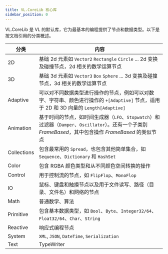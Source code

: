 ```yaml
---
title: VL.CoreLib 核心库
sidebar_position: 0
---
```


VL.CoreLib 是 VL 的默认库，它为最基本的编程提供了节点和数据类型。以下是按文档引用的分类概述。

| 分类 | 内容 |
| --- | --- |
| 2D | 基础 2d 元素如 `Vector2` `Rectangle` `Circle` ... 2d 变换及碰撞节点，2d 相关的数学运算节点 |
| 3D | 基础 3d 元素如 `Vector3` `Box` `Sphere` ... 3d 变换及碰撞节点，3d 相关的数学运算节点 |
| Adaptive | 可以对不同数据类型进行操作的节点，例如可以对数字、字符串、颜色进行操作的 `+[Adaptive]` 节点，适用于 2D 和 3D 向量的 `Length[Adaptive]` |
| Animation | 基于时间的节点，如时间生成器（`LFO`、`Stopwatch`）和过滤器（`Damper`、`Oscillator`）。还有一个子类别 *FrameBased*，其中包含操作 *FrameBased* 的类似节点 |
| Collections | 包含最常用的 `Spread`，也包含其他简单集合，如 `Sequence`、`Dictionary` 和 `HashSet` |
| Color | 包含 RGBA 颜色类型和从不同颜色空间转换的操作 |
| Control | 用于控制流的节点，如 `FlipFlop`、`MonoFlop` |
| IO | 鼠标、键盘和触摸节点以及用于文件读写、路径（目录、文件名）和网络的节点 |
| Math | 普通数学、算法 |
| Primitive | 包含基本数据类型，如 `Bool`、`Byte`、`Integer32/64`、`Float32/64`、`Char`、`String` |
| Reactive | 响应式编程节点 |
| System | `XML`, `JSON`, `DateTime`, `Serialization` |
| Text | TypeWriter |

